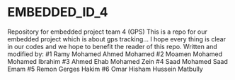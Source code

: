 # EMBEDDED_ID_4
Repository for embedded project team 4 (GPS)
This is a repo for our embedded project which is about gps tracking...
I hope every thing is clear in our codes and we hope to benefit the reader of this repo.
Written and modified by:
#1 Ramy Mohamed Ahmed Mohamed
#2 Moamen Mohamed Mohamed Ibrahim
#3 Ahmed Ehab Mohamed Zein
#4 Saad Mohamed Saad Emam
#5 Remon Gerges Hakim
#6 Omar Hisham Hussein Matbully
